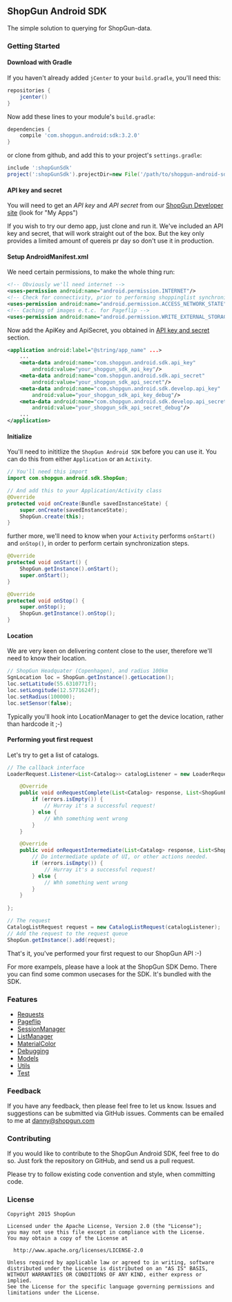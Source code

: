 ## ShopGun Android SDK


The simple solution to querying for ShopGun-data.

### Getting Started

#### Download with Gradle
If you haven't already added `jCenter` to your `build.gradle`, you'll need this:
```groovy
repositories {
    jcenter() 
}
```

Now add these lines to your module's `build.gradle`:

```groovy
dependencies {
    compile 'com.shopgun.android:sdk:3.2.0'
}
```

or clone from github, and add this to your project's `settings.gradle`:

```groovy
include ':shopGunSdk'
project(':shopGunSdk').projectDir=new File('/path/to/shopgun-android-sdk/shopGunSdk')
```

#### <a name="api-key-secret">API key and secret
You will need to get an *API key* and *API secret* from our 
[ShopGun Developer site] (look for "My Apps")

If you wish to try our demo app, just clone and run it. We've included an API 
key and secret, that will work straight out of the box. But the key only provides 
a limited amount of quereis pr day so don't use it in production.

#### Setup AndroidManifest.xml

We need certain permissions, to make the whole thing run:
```xml
<!-- Obviously we'll need internet -->
<uses-permission android:name="android.permission.INTERNET"/>
<!-- Check for connectivity, prior to performing shoppinglist synchronization -->
<uses-permission android:name="android.permission.ACCESS_NETWORK_STATE"/>
<!-- Caching of images e.t.c. for Pageflip -->
<uses-permission android:name="android.permission.WRITE_EXTERNAL_STORAGE" />
```

Now add the ApiKey and ApiSecret, you obtained in 
[API key and secret](#api-key-secret) section.

```xml
<application android:label="@string/app_name" ...>
    ...
    <meta-data android:name="com.shopgun.android.sdk.api_key"
        android:value="your_shopgun_sdk_api_key"/>
    <meta-data android:name="com.shopgun.android.sdk.api_secret"
        android:value="your_shopgun_sdk_api_secret"/>
    <meta-data android:name="com.shopgun.android.sdk.develop.api_key"
        android:value="your_shopgun_sdk_api_key_debug"/>
    <meta-data android:name="com.shopgun.android.sdk.develop.api_secret"
        android:value="your_shopgun_sdk_api_secret_debug"/>
    ...
</application>
```

#### Initialize
You'll need to inititlize the `ShopGun Android SDK` before you can use it. 
You can do this from either `Application` or an `Activity`. 

```java
// You'll need this import
import com.shopgun.android.sdk.ShopGun;

// And add this to your Application/Activity class
@Override
protected void onCreate(Bundle savedInstanceState) {
    super.onCreate(savedInstanceState);
    ShopGun.create(this);
}
```

further more, we'll need to know when your `Activity` performs `onStart()` and 
`onStop()`, in order to perform certain synchronization steps.


```java
@Override
protected void onStart() {
    ShopGun.getInstance().onStart();
    super.onStart();
}

@Override
protected void onStop() {
    super.onStop();
    ShopGun.getInstance().onStop();
}

```

#### Location
We are very keen on delivering content close to the user, therefore we'll need
to know their location. 

```java
// ShopGun Headquater (Copenhagen), and radius 100km
SgnLocation loc = ShopGun.getInstance().getLocation();
loc.setLatitude(55.6310771f);
loc.setLongitude(12.5771624f);
loc.setRadius(100000);
loc.setSensor(false);
```

Typically you'll hook into LocationManager to get the device location, rather 
than hardcode it ;-)

#### Performing yout first request

Let's try to get a list of catalogs.

```java
// The callback interface
LoaderRequest.Listener<List<Catalog>> catalogListener = new LoaderRequest.Listener<List<Catalog>>() {

    @Override
    public void onRequestComplete(List<Catalog> response, List<ShopGunError> errors) {
        if (errors.isEmpty()) {
            // Hurray it's a successful request!
        } else {
            // Whh something went wrong
        }
    }

    @Override
    public void onRequestIntermediate(List<Catalog> response, List<ShopGunError> errors) {
        // Do intermediate update of UI, or other actions needed.
        if (errors.isEmpty()) {
            // Hurray it's a successful request!
        } else {
            // Whh something went wrong
        }
    }
    
};

// The request
CatalogListRequest request = new CatalogListRequest(catalogListener);
// Add the request to the request queue
ShopGun.getInstance().add(request);
```
That's it, you've performed your first request to our ShopGun API :-)

For more exampels, please have a look at the ShopGun SDK Demo. There you can
find some common usecases for the SDK. It's bundled with the SDK. 


### Features


* [Requests](#first-request)
* [Pageflip](#pageflip)
* [SessionManager](#sessionmanager)
* [ListManager](#listmanager)
* [MaterialColor](#MaterialColor)
* [Debugging](#debugging)
* [Models](#models)
* [Utils](#utils)
* [Test](#test)

### Feedback

If you have any feedback, then please feel free to let us know. Issues and 
suggestions can be submitted via GitHub issues. Comments can be emailed to me at
<danny@shopgun.com>


### Contributing

If you would like to contribute to the ShopGun Android SDK, feel free to do so.
Just fork the repository on GitHub, and send us a pull request.

Please try to follow existing code convention and style, when committing code.


### License

    Copyright 2015 ShopGun
    
    Licensed under the Apache License, Version 2.0 (the "License");
    you may not use this file except in compliance with the License.
    You may obtain a copy of the License at
    
      http://www.apache.org/licenses/LICENSE-2.0
    
    Unless required by applicable law or agreed to in writing, software
    distributed under the License is distributed on an "AS IS" BASIS,
    WITHOUT WARRANTIES OR CONDITIONS OF ANY KIND, either express or implied.
    See the License for the specific language governing permissions and
    limitations under the License.


[ShopGun Developer site]:https://business.shopgun.com/developers/
[ShopGun Android SDK]:https://github.com/shopgun/shopgun-android-sdk/
[ShopGun API Documentation]:http://docs.api.etilbudsavis.dk/
